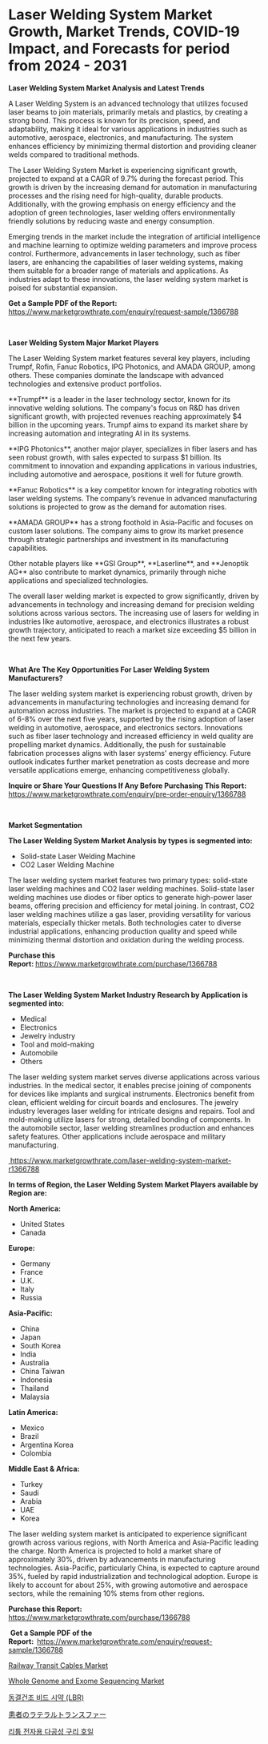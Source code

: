 <p><h1>Laser Welding System Market Growth, Market Trends, COVID-19 Impact, and Forecasts for period from 2024 - 2031</h1></p><p><strong>Laser Welding System Market Analysis and Latest Trends</strong></p>
<p><p>A Laser Welding System is an advanced technology that utilizes focused laser beams to join materials, primarily metals and plastics, by creating a strong bond. This process is known for its precision, speed, and adaptability, making it ideal for various applications in industries such as automotive, aerospace, electronics, and manufacturing. The system enhances efficiency by minimizing thermal distortion and providing cleaner welds compared to traditional methods.</p><p>The Laser Welding System Market is experiencing significant growth, projected to expand at a CAGR of 9.7% during the forecast period. This growth is driven by the increasing demand for automation in manufacturing processes and the rising need for high-quality, durable products. Additionally, with the growing emphasis on energy efficiency and the adoption of green technologies, laser welding offers environmentally friendly solutions by reducing waste and energy consumption.</p><p>Emerging trends in the market include the integration of artificial intelligence and machine learning to optimize welding parameters and improve process control. Furthermore, advancements in laser technology, such as fiber lasers, are enhancing the capabilities of laser welding systems, making them suitable for a broader range of materials and applications. As industries adapt to these innovations, the laser welding system market is poised for substantial expansion.</p></p>
<p><strong>Get a Sample PDF of the Report:&nbsp;</strong> <a href="https://www.marketgrowthrate.com/enquiry/request-sample/1366788">https://www.marketgrowthrate.com/enquiry/request-sample/1366788</a></p>
<p>&nbsp;</p>
<p><strong>Laser Welding System Major Market Players</strong></p>
<p><p>The Laser Welding System market features several key players, including Trumpf, Rofin, Fanuc Robotics, IPG Photonics, and AMADA GROUP, among others. These companies dominate the landscape with advanced technologies and extensive product portfolios.</p><p>**Trumpf** is a leader in the laser technology sector, known for its innovative welding solutions. The company's focus on R&D has driven significant growth, with projected revenues reaching approximately $4 billion in the upcoming years. Trumpf aims to expand its market share by increasing automation and integrating AI in its systems.</p><p>**IPG Photonics**, another major player, specializes in fiber lasers and has seen robust growth, with sales expected to surpass $1 billion. Its commitment to innovation and expanding applications in various industries, including automotive and aerospace, positions it well for future growth.</p><p>**Fanuc Robotics** is a key competitor known for integrating robotics with laser welding systems. The company’s revenue in advanced manufacturing solutions is projected to grow as the demand for automation rises.</p><p>**AMADA GROUP** has a strong foothold in Asia-Pacific and focuses on custom laser solutions. The company aims to grow its market presence through strategic partnerships and investment in its manufacturing capabilities.</p><p>Other notable players like **GSI Group**, **Laserline**, and **Jenoptik AG** also contribute to market dynamics, primarily through niche applications and specialized technologies.</p><p>The overall laser welding market is expected to grow significantly, driven by advancements in technology and increasing demand for precision welding solutions across various sectors. The increasing use of lasers for welding in industries like automotive, aerospace, and electronics illustrates a robust growth trajectory, anticipated to reach a market size exceeding $5 billion in the next few years.</p></p>
<p>&nbsp;</p>
<p><strong>What Are The Key Opportunities For Laser Welding System Manufacturers?</strong></p>
<p><p>The laser welding system market is experiencing robust growth, driven by advancements in manufacturing technologies and increasing demand for automation across industries. The market is projected to expand at a CAGR of 6-8% over the next five years, supported by the rising adoption of laser welding in automotive, aerospace, and electronics sectors. Innovations such as fiber laser technology and increased efficiency in weld quality are propelling market dynamics. Additionally, the push for sustainable fabrication processes aligns with laser systems' energy efficiency. Future outlook indicates further market penetration as costs decrease and more versatile applications emerge, enhancing competitiveness globally.</p></p>
<p><strong>Inquire or Share Your Questions If Any Before Purchasing This Report:</strong> <a href="https://www.marketgrowthrate.com/enquiry/pre-order-enquiry/1366788">https://www.marketgrowthrate.com/enquiry/pre-order-enquiry/1366788</a></p>
<p>&nbsp;</p>
<p><strong>Market Segmentation</strong></p>
<p><strong>The Laser Welding System Market Analysis by types is segmented into:</strong></p>
<p><ul><li>Solid-state Laser Welding Machine</li><li>CO2 Laser Welding Machine</li></ul></p>
<p><p>The laser welding system market features two primary types: solid-state laser welding machines and CO2 laser welding machines. Solid-state laser welding machines use diodes or fiber optics to generate high-power laser beams, offering precision and efficiency for metal joining. In contrast, CO2 laser welding machines utilize a gas laser, providing versatility for various materials, especially thicker metals. Both technologies cater to diverse industrial applications, enhancing production quality and speed while minimizing thermal distortion and oxidation during the welding process.</p></p>
<p><strong>Purchase this Report:&nbsp;</strong><a href="https://www.marketgrowthrate.com/purchase/1366788">https://www.marketgrowthrate.com/purchase/1366788</a></p>
<p>&nbsp;</p>
<p><strong>The Laser Welding System Market Industry Research by Application is segmented into:</strong></p>
<p><ul><li>Medical</li><li>Electronics</li><li>Jewelry industry</li><li>Tool and mold-making</li><li>Automobile</li><li>Others</li></ul></p>
<p><p>The laser welding system market serves diverse applications across various industries. In the medical sector, it enables precise joining of components for devices like implants and surgical instruments. Electronics benefit from clean, efficient welding for circuit boards and enclosures. The jewelry industry leverages laser welding for intricate designs and repairs. Tool and mold-making utilize lasers for strong, detailed bonding of components. In the automobile sector, laser welding streamlines production and enhances safety features. Other applications include aerospace and military manufacturing.</p></p>
<p><a href="https://www.marketgrowthrate.com/laser-welding-system-market-r1366788">&nbsp;https://www.marketgrowthrate.com/laser-welding-system-market-r1366788</a></p>
<p><strong>In terms of Region, the Laser Welding System Market Players available by Region are:</strong></p>
<p>
    <p> <strong> North America: </strong>
        <ul>
            <li>United States</li>
            <li>Canada</li>
        </ul>
        </p> 
    <p> <strong> Europe: </strong>
        <ul>
            <li>Germany</li>
            <li>France</li>
            <li>U.K.</li>
            <li>Italy</li>
            <li>Russia</li>
        </ul>
        </p> 
    <p> <strong> Asia-Pacific: </strong>
        <ul>
            <li>China</li>
            <li>Japan</li>
            <li>South Korea</li>
            <li>India</li>
            <li>Australia</li>
            <li>China Taiwan</li>
            <li>Indonesia</li>
            <li>Thailand</li>
            <li>Malaysia</li>
        </ul>
        </p> 
    <p> <strong> Latin America: </strong>
        <ul>
            <li>Mexico</li>
            <li>Brazil</li>
            <li>Argentina Korea</li>
            <li>Colombia</li>
        </ul>
        </p> 
    <p> <strong> Middle East & Africa: </strong>
        <ul>
            <li>Turkey</li>
            <li>Saudi</li>
            <li>Arabia</li>
            <li>UAE</li>
            <li>Korea</li>
        </ul>
    </p>
    </p>
<p><p>The laser welding system market is anticipated to experience significant growth across various regions, with North America and Asia-Pacific leading the charge. North America is projected to hold a market share of approximately 30%, driven by advancements in manufacturing technologies. Asia-Pacific, particularly China, is expected to capture around 35%, fueled by rapid industrialization and technological adoption. Europe is likely to account for about 25%, with growing automotive and aerospace sectors, while the remaining 10% stems from other regions.</p></p>
<p><strong>Purchase this Report: </strong><a href="https://www.marketgrowthrate.com/purchase/1366788">https://www.marketgrowthrate.com/purchase/1366788</a></p>
<p>&nbsp;<strong>Get a Sample PDF of the Report:&nbsp;&nbsp;</strong><a href="https://www.marketgrowthrate.com/enquiry/request-sample/1366788">https://www.marketgrowthrate.com/enquiry/request-sample/1366788</a></p>
<p><strong></strong></p>
<p><p><a href="https://github.com/FassouRP/Market-Research-Report-List-6/blob/main/railway-transit-cables-market.md">Railway Transit Cables Market</a></p><p><a href="https://www.linkedin.com/pulse/what-growth-opportunities-challenges-whole-genome-exome-sequencing-lhawf?trackingId=vzTTVf6fTam%2BuVkBb0dhBg%3D%3D">Whole Genome and Exome Sequencing Market</a></p><p><a href="https://medium.com/@emanoilbreban2022/%EA%B8%80%EB%A1%9C%EB%B2%8C-%EB%8F%99%EA%B2%B0%EA%B1%B4%EC%A1%B0-%EA%B5%AC%ED%98%95-%EC%8B%9C%EC%95%BD-lbr-%EC%8B%9C%EC%9E%A5-%ED%8A%B8%EB%A0%8C%EB%93%9C-%EC%98%88%EC%B8%A1-%EB%B0%8F-%EC%8B%9C%EC%9E%A5-%EC%A0%84%EB%9E%B5-%EB%B6%84%EC%84%9D-2024-2031-5f17e861a2d4?postPublishedType=repub">동결건조 비드 시약 (LBR)</a></p><p><a href="https://medium.com/@bradomar67/%E4%BB%A5%E4%B8%8B%E3%81%AF-%E7%BF%BB%E8%A8%B3%E3%81%95%E3%82%8C%E3%81%9F%E6%96%87%E3%81%A7%E3%81%99-%E3%82%B0%E3%83%AD%E3%83%BC%E3%83%90%E3%83%AB%E6%82%A3%E8%80%85%E6%A8%AA%E7%A7%BB%E5%8B%95%E5%B8%82%E5%A0%B4%E3%82%BB%E3%82%AF%E3%82%BF%E3%83%BC-%E3%82%BF%E3%82%A4%E3%83%97-%E3%82%A2%E3%83%97%E3%83%AA%E3%82%B1%E3%83%BC%E3%82%B7%E3%83%A7%E3%83%B3-%E5%B8%82%E5%A0%B4%E3%83%97%E3%83%AC%E3%83%BC%E3%83%A4%E3%83%BC%E3%81%AE%E6%88%A6%E7%95%A5-%E5%9C%B0%E5%9F%9F%E6%88%90%E9%95%B7%E3%81%AE%E6%B4%9E%E5%AF%9F-%E5%8F%8A%E3%81%B3%E5%B0%86%E6%9D%A5%E3%81%AE%E4%BA%88%E6%B8%AC-2024-2031-e07f19a80215?postPublishedType=repub">患者のラテラルトランスファー</a></p><p><a href="https://medium.com/@emanoilbreban2022/%EA%B8%80%EB%A1%9C%EB%B2%8C-%EB%8B%A4%EA%B3%B5%EC%84%B1-%EA%B5%AC%EB%A6%AC-%ED%8F%AC%EC%9D%BC-%EB%A6%AC%ED%8A%AC-%EC%A0%84%EC%9E%90-%EC%8B%9C%EC%9E%A5-%EB%B6%84%EC%84%9D-%ED%8A%B8%EB%A0%8C%EB%93%9C-%EC%98%88%EC%B8%A1-%EB%B0%8F-%EC%84%B1%EC%9E%A5-%EA%B8%B0%ED%9A%8C-2024-2031-111%ED%8E%98%EC%9D%B4%EC%A7%80-%EB%B3%B4%EA%B3%A0%EC%84%9C-4d037cb011d5?postPublishedType=repub">리튬 전자용 다공성 구리 호일</a></p></p>